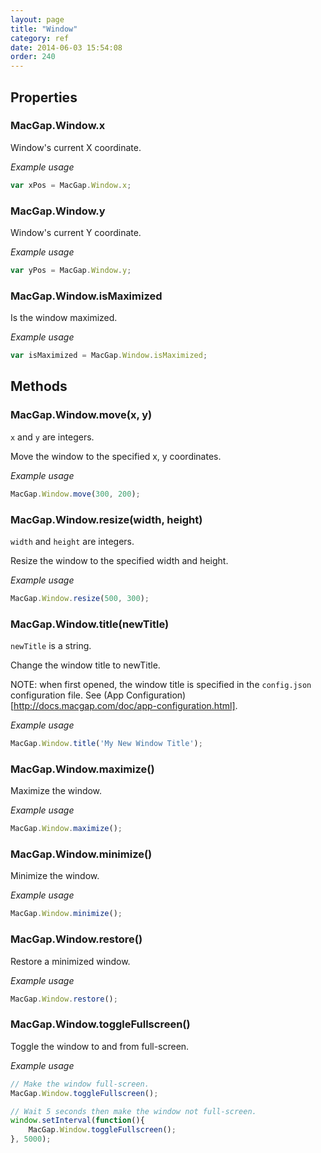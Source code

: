 ```yaml
---
layout: page
title: "Window"
category: ref
date: 2014-06-03 15:54:08
order: 240
---
```



## Properties

### MacGap.Window.x

Window's current X coordinate.

*Example usage*

```js
var xPos = MacGap.Window.x;
```

### MacGap.Window.y

Window's current Y coordinate.

*Example usage*

```js
var yPos = MacGap.Window.y;
```


### MacGap.Window.isMaximized

Is the window maximized.

*Example usage*

```js
var isMaximized = MacGap.Window.isMaximized;
```

## Methods

### MacGap.Window.move(x, y)

`x` and `y` are integers.

Move the window to the specified x, y coordinates.

*Example usage*

```js
MacGap.Window.move(300, 200);
```

### MacGap.Window.resize(width, height)

`width` and `height` are integers.

Resize the window to the specified width and height.

*Example usage*

```js
MacGap.Window.resize(500, 300);
```


### MacGap.Window.title(newTitle)

`newTitle` is a string.

Change the window title to newTitle.

NOTE: when first opened, the window title is specified in the `config.json` configuration file. See (App Configuration)[http://docs.macgap.com/doc/app-configuration.html].

*Example usage*

```js
MacGap.Window.title('My New Window Title');
```


### MacGap.Window.maximize()

Maximize the window.

*Example usage*

```js
MacGap.Window.maximize();
```


### MacGap.Window.minimize()

Minimize the window.

*Example usage*

```js
MacGap.Window.minimize();
```


### MacGap.Window.restore()

Restore a minimized window.

*Example usage*

```js
MacGap.Window.restore();
```


### MacGap.Window.toggleFullscreen()

Toggle the window to and from full-screen.

*Example usage*

```js
// Make the window full-screen.
MacGap.Window.toggleFullscreen();

// Wait 5 seconds then make the window not full-screen.
window.setInterval(function(){
    MacGap.Window.toggleFullscreen();
}, 5000);
```








